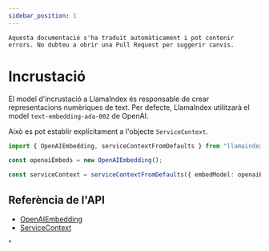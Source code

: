 ```yaml
---
sidebar_position: 1
---
```


`Aquesta documentació s'ha traduït automàticament i pot contenir errors. No dubteu a obrir una Pull Request per suggerir canvis.`

# Incrustació

El model d'incrustació a LlamaIndex és responsable de crear representacions numèriques de text. Per defecte, LlamaIndex utilitzarà el model `text-embedding-ada-002` de OpenAI.

Això es pot establir explícitament a l'objecte `ServiceContext`.

```typescript
import { OpenAIEmbedding, serviceContextFromDefaults } from "llamaindex";

const openaiEmbeds = new OpenAIEmbedding();

const serviceContext = serviceContextFromDefaults({ embedModel: openaiEmbeds });
```

## Referència de l'API

- [OpenAIEmbedding](../../api/classes/OpenAIEmbedding.md)
- [ServiceContext](../../api/interfaces/ServiceContext.md)

"
